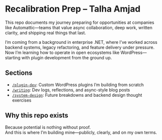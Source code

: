# Recalibration Prep – Talha Amjad


This repo documents my journey preparing for opportunities at companies like Automattic—teams that value async collaboration, deep work, written clarity, and shipping real things that last.

I’m coming from a background in enterprise .NET, where I’ve worked across backend systems, legacy refactoring, and feature delivery under pressure. Now I’m learning how to operate in open ecosystems like WordPress—starting with plugin development from the ground up.

## Sections

- [`/plugin-dev`](./plugin-dev): Custom WordPress plugins I’m building from scratch
- [`/writing`](./writing): Dev logs, reflections, and async-style blog posts
- [`/system-design`](./system-design): Future breakdowns and backend design thought exercises

## Why this repo exists

Because potential is nothing without proof.  
And this is where I’m building mine—publicly, clearly, and on my own terms.

